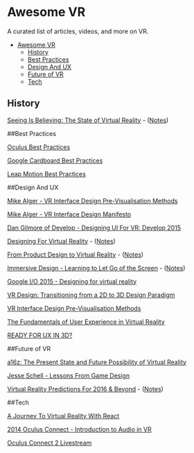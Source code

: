# Awesome VR
A curated list of articles, videos, and more on VR.

- [Awesome VR](#awesome-vr)
	- [History](#history)
	- [Best Practices](#best-practices)
	- [Design And UX](#design-and-ux)
	- [Future of VR](#future-of-vr)
	- [Tech](#tech)

## History

[Seeing Is Believing: The State of Virtual Reality](http://www.theverge.com/a/virtual-reality/intro) - ([Notes](https://github.com/thejourneydude/awesome_vr/blob/master/notes/Seeing-Is-Believing-The-State-Of-Virtual-Reality.txt))

##Best Practices

[Oculus Best Practices](https://developer.oculus.com/documentation/intro-vr/latest/concepts/book-bp/)

[Google Cardboard Best Practices](https://www.google.com/design/spec-vr/designing-for-google-cardboard/a-new-dimension.html#)

[Leap Motion Best Practices](https://developer.leapmotion.com/assets/Leap%20Motion%20VR%20Best%20Practices%20Guidelines.pdf)


##Design And UX

[Mike Alger - VR Interface Design Pre-Visualisation Methods](https://vimeo.com/141330081)

[Mike Alger - VR Interface Design Manifesto](https://vimeo.com/116101132)

[Dan Gilmore of Develop - Designing UI For VR: Develop 2015](https://www.youtube.com/watch?v=4lRhTPQroi0)

[Designing For Virtual Reality](https://ustwo.com/blog/designing-for-virtual-reality-google-cardboard/) - ([Notes](https://github.com/thejourneydude/awesome_vr/blob/master/notes/Designing-For-Virtual-Reality.txt))

[From Product Design to Virtual Reality](https://medium.com/google-design/from-product-design-to-virtual-reality-be46fa793e9b#.35inq8qh3) - ([Notes](https://github.com/thejourneydude/awesome_vr/blob/master/notes/From-Product-Design-To-Virtual-Reality.txt))

[Immersive Design - Learning to Let Go of the Screen](https://medium.com/backchannel/immersive-design-76499204d5f6#.h7myyf7az) - ([Notes](https://github.com/thejourneydude/awesome_vr/blob/master/notes/Immersive-Design-Learning-To-Let-Go-Of-The-Screen.txt))

[Google I/O 2015 - Designing for virtual reality](https://youtu.be/Qwh1LBzz3AU)

[VR Design: Transitioning from a 2D to 3D Design Paradigm](https://www.youtube.com/watch?v=XjnHr_6WSqo&feature=youtu.be)

[VR Interface Design Pre-Visualisation Methods](https://www.youtube.com/watch?v=id86HeV-Vb8&feature=youtu.be)

[The Fundamentals of User Experience in Virtual Reality](http://www.blockinterval.com/project-updates/2015/10/15/user-experience-in-virtual-reality)

[READY FOR UX IN 3D?](http://www.blockinterval.com/project-updates/2015/10/27/ux-moves-to-3d)

##Future of VR

[a16z: The Present State and Future Possibility of Virtual Reality](https://overcast.fm/+BlzGapn4Y)  

[Jesse Schell - Lessons From Game Design](https://vimeo.com/142191776)

[Virtual Reality Predictions For 2016 & Beyond](https://medium.com/@shawnfromportland/virtual-reality-predictions-for-2016-beyond-c4d9adf9f13e#.m9exhgfvb) - ([Notes](https://github.com/thejourneydude/awesome_vr/blob/master/notes/Virtual-Reality-Predictions-For-2016-%26-Beyond.txt))

##Tech

[A Journey To Virtual Reality With React](https://medium.com/@clayallsopp/a-journey-to-virtual-reality-with-react-6e3b86140a63#.rvps81eev)

[2014 Oculus Connect - Introduction to Audio in VR](https://www.youtube.com/watch?v=X6wSEMh8nR8&feature=youtu.be)

[Oculus Connect 2 Livestream](http://www.twitch.tv/oculus/v/17538854)
